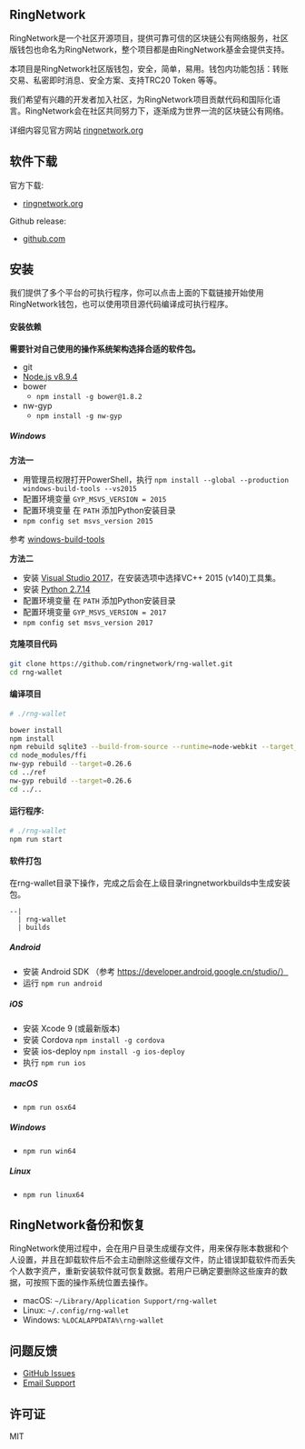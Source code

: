 ## RingNetwork

RingNetwork是一个社区开源项目，提供可靠可信的区块链公有网络服务，社区版钱包也命名为RingNetwork，整个项目都是由RingNetwork基金会提供支持。

本项目是RingNetwork社区版钱包，安全，简单，易用。钱包内功能包括：转账交易、私密即时消息、安全方案、支持TRC20 Token 等等。

我们希望有兴趣的开发者加入社区，为RingNetwork项目贡献代码和国际化语言。RingNetwork会在社区共同努力下，逐渐成为世界一流的区块链公有网络。

详细内容见官方网站 [ringnetwork.org](https://ringnetwork.org/)

## 软件下载

官方下载: 
- [ringnetwork.org](https://ringnetwork.org/application.html)

Github release: 
- [github.com](https://github.com/ringnetwork/rng-wallet/releases)


## 安装

我们提供了多个平台的可执行程序，你可以点击上面的下载链接开始使用RingNetwork钱包，也可以使用项目源代码编译成可执行程序。

#### 安装依赖

**需要针对自己使用的操作系统架构选择合适的软件包。**

- git
- [Node.js v8.9.4](https://nodejs.org/dist/v8.9.4/)
- bower
    - `npm install -g bower@1.8.2`
- nw-gyp
    - `npm install -g nw-gyp`


##### Windows

**方法一**

- 用管理员权限打开PowerShell，执行 `npm install --global --production windows-build-tools --vs2015`
- 配置环境变量 `GYP_MSVS_VERSION = 2015`
- 配置环境变量 在 `PATH` 添加Python安装目录
- `npm config set msvs_version 2015`

参考 [windows-build-tools](https://github.com/felixrieseberg/windows-build-tools)


**方法二**

- 安装 [Visual Studio 2017](https://visualstudio.microsoft.com/zh-hans/thank-you-downloading-visual-studio/?sku=Community&rel=15)，在安装选项中选择VC++ 2015 (v140)工具集。
- 安装 [Python 2.7.14](https://www.python.org/downloads/release/python-2714/)
- 配置环境变量 在 `PATH` 添加Python安装目录
- 配置环境变量 `GYP_MSVS_VERSION = 2017`
- `npm config set msvs_version 2017`


#### 克隆项目代码

```sh
git clone https://github.com/ringnetwork/rng-wallet.git
cd rng-wallet
```

#### 编译项目

```sh
# ./rng-wallet

bower install
npm install
npm rebuild sqlite3 --build-from-source --runtime=node-webkit --target_arch=x64 --target=0.26.6
cd node_modules/ffi
nw-gyp rebuild --target=0.26.6
cd ../ref
nw-gyp rebuild --target=0.26.6
cd ../..
```

#### 运行程序:

```sh
# ./rng-wallet
npm run start
```

#### 软件打包

在rng-wallet目录下操作，完成之后会在上级目录ringnetworkbuilds中生成安装包。

```
--|
  | rng-wallet
  | builds
```

##### Android

- 安装 Android SDK （参考 https://developer.android.google.cn/studio/）
- 运行 `npm run android`

##### iOS

- 安装 Xcode 9 (或最新版本)
- 安装 Cordova `npm install -g cordova`
- 安装 ios-deploy `npm install -g ios-deploy`
- 执行 `npm run ios`


##### macOS

- `npm run osx64`

##### Windows

- `npm run win64`

##### Linux

- `npm run linux64`


## RingNetwork备份和恢复

RingNetwork使用过程中，会在用户目录生成缓存文件，用来保存账本数据和个人设置，并且在卸载软件后不会主动删除这些缓存文件，防止错误卸载软件而丢失个人数字资产，重新安装软件就可恢复数据。若用户已确定要删除这些废弃的数据，可按照下面的操作系统位置去操作。

* macOS: `~/Library/Application Support/rng-wallet`
* Linux: `~/.config/rng-wallet`
* Windows: `%LOCALAPPDATA%\rng-wallet`


## 问题反馈

* [GitHub Issues](https://github.com/ringnetwork/rng-wallet/issues)
* [Email Support](mailto:foundation@ringnetwork.org)

## 许可证

MIT

